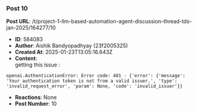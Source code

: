 ### Post 10
**Post URL**: /t/project-1-llm-based-automation-agent-discussion-thread-tds-jan-2025/164277/10
- **ID**: 584083
- **Author**: Aishik Bandyopadhyay (23f2005325)
- **Created At**: 2025-01-23T13:05:16.643Z
- **Content**:  
  getting this issue :
<pre><code class="lang-auto">openai.AuthenticationError: Error code: 401 - {'error': {'message': 'Your authentication token is not from a valid issuer.', 'type': 'invalid_request_error', 'param': None, 'code': 'invalid_issuer'}}
</code></pre>
- **Reactions**: None
- **Post Number**: 10

